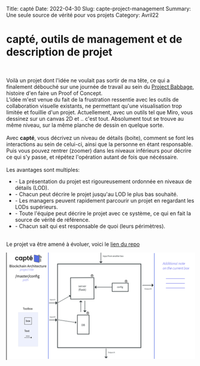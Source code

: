 Title: capté
Date: 2022-04-30
Slug: capte-project-management
Summary: Une seule source de vérité pour vos projets
Category: Avril22

<div id="left">
    <h1>capté, outils de management et de description de projet</h1>
    <br>
    <p>
    Voilà un projet dont l'idée ne voulait pas sortir de ma tête, ce qui a finalement débouché
    sur une journée de travail au sein du <a href="https://github.com/ProjectBabbage">Project Babbage</a>, histoire d'en faire un Proof of Concept. <br>
    L'idée m'est venue du fait de la frustration ressentie avec les outils de collaboration visuelle existants, ne permettant
    qu'une visualisation trop limitée et fouillie d'un projet. Actuellement, avec un outils tel que Miro,
    vous dessinez sur un canvas 2D et .. c'est tout. Absolument tout se trouve au même niveau, sur la même planche de dessin en quelque sorte.
    <br>
    <br>
    Avec <b>capté</b>, vous décrivez un niveau de détails (boite), comment se font les interactions au sein de celui-ci, ainsi que la personne en étant responsable. Puis vous pouvez rentrer (zoomer) dans les niveaux inférieurs pour décrire ce qui s'y passe, et répétez l'opération autant de fois que nécéssaire.
    <br>
    <br>
    Les avantages sont multiples:
    <ul style=>
        <li>- La présentation du projet est rigoureusement ordonnée en niveaux de détails (LOD).</li>
        <li>- Chacun peut décrire le projet jusqu'au LOD le plus bas souhaité.</li>
        <li>- Les managers peuvent rapidement parcourir un projet en regardant les LODs supérieurs.</li>
        <li>- Toute l'équipe peut décrire le projet avec ce système, ce qui en fait la source de vérité de référence.</li>
        <li>- Chacun sait qui est responsable de quoi (leurs périmètres).</li>
    </ul>
    <br>
    Le projet va être amené à évoluer, voici le <a href="https://github.com/ProjectBabbage/capt">lien du repo</a>
    </p>
</div>

<div id="right" style="border-left:1px solid black">
    <img src="images/capt.png" />
</div>